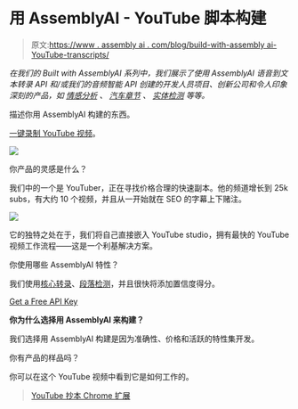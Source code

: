# 用 AssemblyAI - YouTube 脚本构建

> 原文:[https://www . assembly ai . com/blog/build-with-assembly ai-YouTube-transcripts/](https://www.assemblyai.com/blog/built-with-assemblyai-youtube-transcripts/)

*在我们的 Built with AssemblyAI 系列中，我们展示了使用 AssemblyAI 语音到文本转录 API 和/或我们的音频智能 API 创建的开发人员项目、创新公司和令人印象深刻的产品，如* [*情感分析*](https://www.assemblyai.com/blog/what-is-sentiment-analysis/) *、* [*汽车章节*](https://www.assemblyai.com/blog/introducing-assemblyai-auto-chapters-summarize-audio-and-video-files/) *、* [*实体检测*](https://www.assemblyai.com/blog/introducing-entity-detection-detect-named-entities-in-audio-video/) *等等。*

描述你用 AssemblyAI 构建的东西。

[一键录制 YouTube 视频](https://www.youtubetranscripts.com/)。

![](../Images/16d49a2cbce8d273b2af303c352a3522.png)

你产品的灵感是什么？

我们中的一个是 YouTuber，正在寻找价格合理的快速副本。他的频道增长到 25k subs，有大约 10 个视频，并且从一开始就在 SEO 的字幕上下赌注。

![](../Images/45df736b4c36cd716be6eab9e5c5c494.png)

它的独特之处在于，我们将自己直接嵌入 YouTube studio，拥有最快的 YouTube 视频工作流程——这是一个利基解决方案。

你使用哪些 AssemblyAI 特性？

我们使用[核心转录](https://docs.assemblyai.com/core-transcription)、[段落检测](https://docs.assemblyai.com/core-transcription#exporting-paragraphs-and-sentences)，并且很快将添加置信度得分。

[Get a Free API Key](https://app.assemblyai.com/signup)

**你为什么选择用 AssemblyAI 来构建？**

我们选择用 AssemblyAI 构建是因为准确性、价格和活跃的特性集开发。

你有产品的样品吗？

你可以在这个 YouTube 视频中看到它是如何工作的。

> [YouTube 抄本 Chrome 扩展](//imgur.com/TeRNQVR)